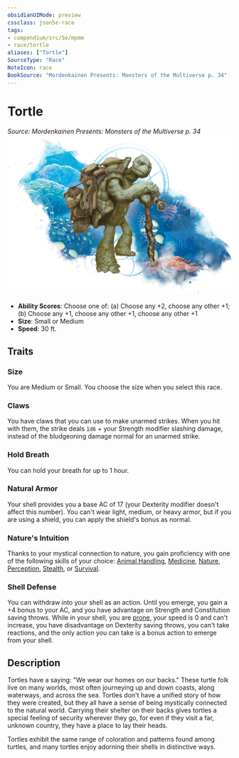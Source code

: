 ```yaml
---
obsidianUIMode: preview
cssclass: json5e-race
tags:
- compendium/src/5e/mpmm
- race/tortle
aliases: ["Tortle"]
SourceType: "Race"
NoteIcon: race
BookSource: "Mordenkainen Presents: Monsters of the Multiverse p. 34"
---
```

# Tortle
*Source: Mordenkainen Presents: Monsters of the Multiverse p. 34*  
![](https://raw.githubusercontent.com/5etools-mirror-2/5etools-img/main/races/MPMM/Tortle.webp#right)  

- **Ability Scores**: Choose one of: (a) Choose any +2, choose any other +1; (b) Choose any +1, choose any other +1, choose any other +1
- **Size**: Small or Medium
- **Speed**: 30 ft.

## Traits

### Size

You are Medium or Small. You choose the size when you select this race.

### Claws

You have claws that you can use to make unarmed strikes. When you hit with them, the strike deals `1d6` + your Strength modifier slashing damage, instead of the bludgeoning damage normal for an unarmed strike.

### Hold Breath

You can hold your breath for up to 1 hour.

### Natural Armor

Your shell provides you a base AC of 17 (your Dexterity modifier doesn't affect this number). You can't wear light, medium, or heavy armor, but if you are using a shield, you can apply the shield's bonus as normal.

### Nature's Intuition

Thanks to your mystical connection to nature, you gain proficiency with one of the following skills of your choice: [Animal Handling](/2-Mechanics/CLI/rules/skills.md#Animal%20Handling), [Medicine](/2-Mechanics/CLI/rules/skills.md#Medicine), [Nature](/2-Mechanics/CLI/rules/skills.md#Nature), [Perception](/2-Mechanics/CLI/rules/skills.md#Perception), [Stealth](/2-Mechanics/CLI/rules/skills.md#Stealth), or [Survival](/2-Mechanics/CLI/rules/skills.md#Survival).

### Shell Defense

You can withdraw into your shell as an action. Until you emerge, you gain a +4 bonus to your AC, and you have advantage on Strength and Constitution saving throws. While in your shell, you are [prone](/2-Mechanics/CLI/rules/conditions.md#prone), your speed is 0 and can't increase, you have disadvantage on Dexterity saving throws, you can't take reactions, and the only action you can take is a bonus action to emerge from your shell.

## Description

Tortles have a saying: "We wear our homes on our backs." These turtle folk live on many worlds, most often journeying up and down coasts, along waterways, and across the sea. Tortles don't have a unified story of how they were created, but they all have a sense of being mystically connected to the natural world. Carrying their shelter on their backs gives tortles a special feeling of security wherever they go, for even if they visit a far, unknown country, they have a place to lay their heads.

Tortles exhibit the same range of coloration and patterns found among turtles, and many tortles enjoy adorning their shells in distinctive ways.